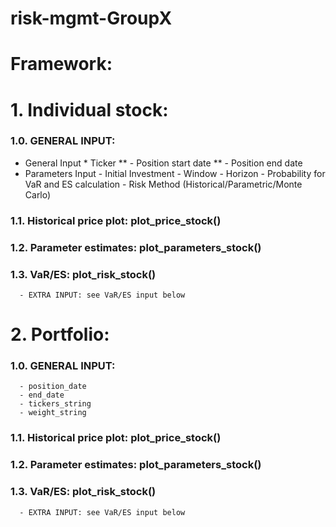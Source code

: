# risk-mgmt-GroupX
# Framework:

# 1. Individual stock:
###   1.0. GENERAL INPUT:
* General Input
      *  Ticker
**      - Position start date
**      - Position end date      
* Parameters Input
      - Initial Investment
      - Window
      - Horizon
      - Probability for VaR and ES calculation
      - Risk Method (Historical/Parametric/Monte Carlo)

      
###   1.1. Historical price plot: plot_price_stock()
###   1.2. Parameter estimates: plot_parameters_stock()
###   1.3. VaR/ES: plot_risk_stock()
      - EXTRA INPUT: see VaR/ES input below
# 2. Portfolio: 
###   1.0. GENERAL INPUT:
      - position_date
      - end_date 
      - tickers_string
      - weight_string
###   1.1. Historical price plot: plot_price_stock()
###   1.2. Parameter estimates: plot_parameters_stock()
###   1.3. VaR/ES: plot_risk_stock()
      - EXTRA INPUT: see VaR/ES input below

